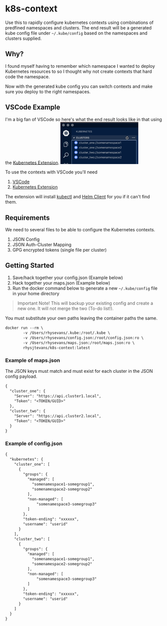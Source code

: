 # k8s-context
Use this to rapidly configure kubernetes contexts using combinations of predfined namespaces and clusters.
The end result will be a generated kube config file under `~/.kube/config` based on the namespaces and clusters supplied.

## Why?
I found myself having to remember which namespace I wanted to deploy Kubernetes resources to so I thought why not create contexts that hard code the namespace.    

Now with the generated kube config you can switch contexts and make sure you deploy to the right namespaces.

## VSCode Example
I'm a big fan of VSCode so here's what the end result looks like in that using the [Kubernetes Extension](https://marketplace.visualstudio.com/items?itemName=ms-kubernetes-tools.vscode-kubernetes-tools).
<img src="./docs/img/example-vscode.png" alt="VSCode Kubernetes Extension Example" width="250"/>

To use the contexts with VSCode you'll need
1) [VSCode](https://code.visualstudio.com/download)
2) [Kubernetes Extension](https://marketplace.visualstudio.com/items?itemName=ms-kubernetes-tools.vscode-kubernetes-tools)

The extension will install [kubectl](https://kubernetes.io/docs/tasks/tools/install-kubectl) and [Helm Client](https://github.com/helm/helm/releases) for you if it can't find them.

## Requirements
We need to several files to be able to configure the Kubernetes contexts.
1) JSON Config
2) JSON Auth-Cluster Mapping
3) GPG encrypted tokens (single file per cluster)


## Getting Started

1) Save/hack together your config.json (Example below)
2) Hack together your maps.json (Example below)
3) Run the docker command below to generate a new `~/.kube/config` file in your home directory

> Important Note! This will backup your existing config and create a new one. It will not merge the two (To-do list!).    

You must substitute your own paths leaving the container paths the same.
```
docker run --rm \
        -v /Users/rhysevans/.kube:/root/.kube \
        -v /Users/rhysevans/config.json:/root/config.json:ro \
        -v /Users/rhysevans/maps.json:/root/maps.json:ro \
        rhysjtevans/k8s-context:latest
```
### Example of maps.json
The JSON keys must match and must exist for each cluster in the JSON config payload.
```
{
  "cluster_one": {
    "Server": "https://api.cluster1.local",
    "Token": "<TOKEN/GUID>"
  },
  "cluster_two": {
    "Server": "https://api.cluster2.local",
    "Token": "<TOKEN/GUID>"
  }
}
```

### Example of config.json 
```
{
  "kubernetes": {
    "cluster_one": [
      {
        "groups": {
          "managed": [
            "somenamespace1-somegroup1",
            "somenamespace2-somegroup2"
          ],
          "non-managed": [
              "somenamespace3-somegroup3"
          ]
        },
        "token-ending": "xxxxxx",
        "username": "userid"
      }
    ],
    "cluster_two": [
      {
        "groups": {
          "managed": [
            "somenamespace1-somegroup1",
            "somenamespace2-somegroup2"
          ],
          "non-managed": [
              "somenamespace3-somegroup3"
          ]
        },
        "token-ending": "xxxxxx",
        "username": "userid"
      }
    ]
  }
}
```
